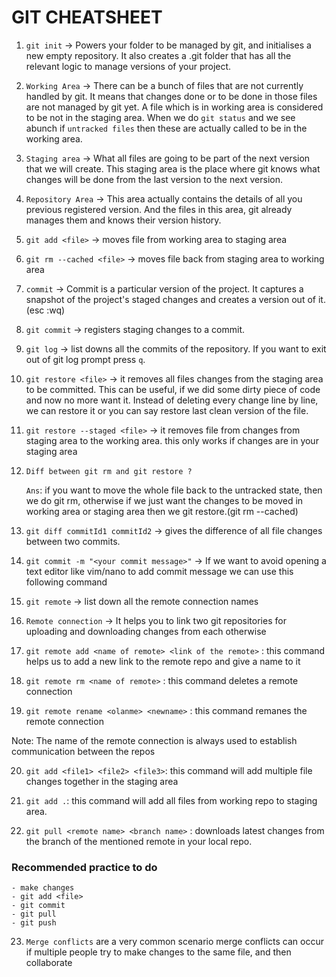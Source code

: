 # GIT CHEATSHEET

1. `git init` -> Powers your folder to be managed by git, and initialises a new empty
   repository. It also creates a .git folder that has all the relevant logic to manage
   versions of your project.

2. `Working Area` -> There can be a bunch of files that are not currently handled by git.
   It means that changes done or to be done in those files are not managed by git yet. A file
   which is in working area is considered to be not in the staging area. When we do `git status`
   and we see abunch if `untracked files` then these are actually called to be in the working area.

3. `Staging area` -> What all files are going to be part of the next version that we will create.
   This staging area is the place where git knows what changes will be done from the last version to
   the next version.

4. `Repository Area` -> This area actually contains the details of all you previous registered version.
   And the files in this area, git already manages them and knows their version history.

5. `git add <file>` -> moves file from working area to staging area

6. `git rm --cached <file>` -> moves file back from staging area to working area

7. `commit` -> Commit is a particular version of the project. It captures a snapshot of the project's staged
   changes and creates a version out of it. (esc :wq)

8. `git commit` -> registers staging changes to a commit.

9. `git log` -> list downs all the commits of the repository. If you want to exit out of git log prompt
   press `q`.

10. `git restore <file>` -> it removes all files changes from the staging area to be committed. This can
    be useful, if we did some dirty piece of code and now no more want it. Instead of deleting every change
    line by line, we can restore it or you can say restore last clean version of the file.

11. `git restore --staged <file>` -> it removes file from changes from staging area to the working area.
    this only works if changes are in your staging area

12. `Diff between git rm and git restore ?`

    `Ans`: if you want to move the whole file back to the untracked state, then we do git rm, otherwise if we
    just want the changes to be moved in working area or staging area then we git restore.(git rm --cached)

13. `git diff commitId1 commitId2` -> gives the difference of all file changes between two commits.

14. `git commit -m "<your commit message>"` -> If we want to avoid opening a text editor like vim/nano to
    add commit message we can use this following command

15. `git remote` -> list down all the remote connection names

16. `Remote connection` -> It helps you to link two git repositories for uploading and downloading changes
    from each otherwise

17. `git remote add <name of remote> <link of the remote>` : this command helps us to add a new link to the
    remote repo and give a name to it

18. `git remote rm <name of remote>` : this command deletes a remote connection

19. `git remote rename <olanme> <newname>` : this command remanes the remote connection

Note: The name of the remote connection is always used to establish communication between the repos

20. `git add <file1> <file2> <file3>`: this command will add multiple file changes together in the
    staging area

21. `git add .`: this command will add all files from working repo to staging area.

22. `git pull <remote name> <branch name>` : downloads latest changes from the branch of the mentioned remote in your local repo.

### Recommended practice to do

    - make changes
    - git add <file>
    - git commit
    - git pull
    - git push

23. `Merge conflicts` are a very common scenario merge conflicts can occur if multiple people try to make changes to the same file, and then collaborate
